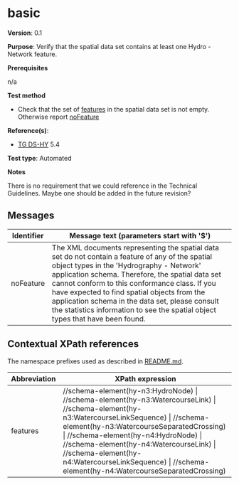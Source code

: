 # basic

**Version**: 0.1

**Purpose**: Verify that the spatial data set contains at least one Hydro - Network feature.

**Prerequisites**

n/a

**Test method**

* Check that the set of [features](#features) in the spatial data set is not empty. Otherwise report [noFeature](#noFeature)

**Reference(s)**: 

* [TG DS-HY](README.md#ref_TG_DS_HY) 5.4

**Test type**: Automated

**Notes**

There is no requirement that we could reference in the Technical Guidelines. Maybe one should be added in the future revision?

## Messages

Identifier  |  Message text (parameters start with '$')
---------------------------------------------------------- | -------------------------------------------------------------------------
noFeature <a name="noFeature"/>  |  	The XML documents representing the spatial data set do not contain a feature of any of the spatial object types in the 'Hydrography - Network' application schema. Therefore, the spatial data set cannot conform to this conformance class. If you have expected to find spatial objects from the application schema in the data set, please consult the statistics information to see the spatial object types that have been found.

## Contextual XPath references

The namespace prefixes used as described in [README.md](README.md#namespaces).

Abbreviation                                               |  XPath expression
---------------------------------------------------------- | -------------------------------------------------------------------------
features <a name="features"></a>   | //schema-element(hy-n3:HydroNode) \| //schema-element(hy-n3:WatercourseLink) \| //schema-element(hy-n3:WatercourseLinkSequence) \| //schema-element(hy-n3:WatercourseSeparatedCrossing) \| //schema-element(hy-n4:HydroNode) \| //schema-element(hy-n4:WatercourseLink) \| //schema-element(hy-n4:WatercourseLinkSequence) \| //schema-element(hy-n4:WatercourseSeparatedCrossing)